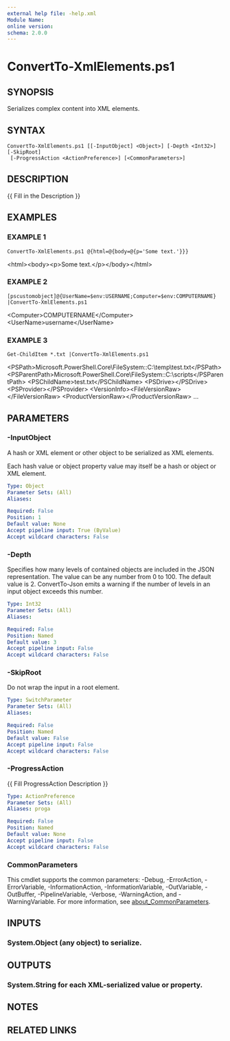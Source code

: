 ```yaml
---
external help file: -help.xml
Module Name:
online version:
schema: 2.0.0
---
```


# ConvertTo-XmlElements.ps1

## SYNOPSIS
Serializes complex content into XML elements.

## SYNTAX

```
ConvertTo-XmlElements.ps1 [[-InputObject] <Object>] [-Depth <Int32>] [-SkipRoot]
 [-ProgressAction <ActionPreference>] [<CommonParameters>]
```

## DESCRIPTION
{{ Fill in the Description }}

## EXAMPLES

### EXAMPLE 1
```
ConvertTo-XmlElements.ps1 @{html=@{body=@{p='Some text.'}}}
```

\<html\>\<body\>\<p\>Some text.\</p\>\</body\>\</html\>

### EXAMPLE 2
```
[pscustomobject]@{UserName=$env:USERNAME;Computer=$env:COMPUTERNAME} |ConvertTo-XmlElements.ps1
```

\<Computer\>COMPUTERNAME\</Computer\>
\<UserName\>username\</UserName\>

### EXAMPLE 3
```
Get-ChildItem *.txt |ConvertTo-XmlElements.ps1
```

\<PSPath\>Microsoft.PowerShell.Core\FileSystem::C:\temp\test.txt\</PSPath\>
\<PSParentPath\>Microsoft.PowerShell.Core\FileSystem::C:\scripts\</PSParentPath\>
\<PSChildName\>test.txt\</PSChildName\>
\<PSDrive\>\</PSDrive\>
\<PSProvider\>\</PSProvider\>
\<VersionInfo\>\<FileVersionRaw\>\</FileVersionRaw\>
\<ProductVersionRaw\>\</ProductVersionRaw\>
…

## PARAMETERS

### -InputObject
A hash or XML element or other object to be serialized as XML elements.

Each hash value or object property value may itself be a hash or object or XML element.

```yaml
Type: Object
Parameter Sets: (All)
Aliases:

Required: False
Position: 1
Default value: None
Accept pipeline input: True (ByValue)
Accept wildcard characters: False
```

### -Depth
Specifies how many levels of contained objects are included in the JSON representation.
The value can be any number from 0 to 100. The default value is 2.
ConvertTo-Json emits a warning if the number of levels in an input object exceeds this number.

```yaml
Type: Int32
Parameter Sets: (All)
Aliases:

Required: False
Position: Named
Default value: 3
Accept pipeline input: False
Accept wildcard characters: False
```

### -SkipRoot
Do not wrap the input in a root element.

```yaml
Type: SwitchParameter
Parameter Sets: (All)
Aliases:

Required: False
Position: Named
Default value: False
Accept pipeline input: False
Accept wildcard characters: False
```

### -ProgressAction
{{ Fill ProgressAction Description }}

```yaml
Type: ActionPreference
Parameter Sets: (All)
Aliases: proga

Required: False
Position: Named
Default value: None
Accept pipeline input: False
Accept wildcard characters: False
```

### CommonParameters
This cmdlet supports the common parameters: -Debug, -ErrorAction, -ErrorVariable, -InformationAction, -InformationVariable, -OutVariable, -OutBuffer, -PipelineVariable, -Verbose, -WarningAction, and -WarningVariable. For more information, see [about_CommonParameters](http://go.microsoft.com/fwlink/?LinkID=113216).

## INPUTS

### System.Object (any object) to serialize.
## OUTPUTS

### System.String for each XML-serialized value or property.
## NOTES

## RELATED LINKS
